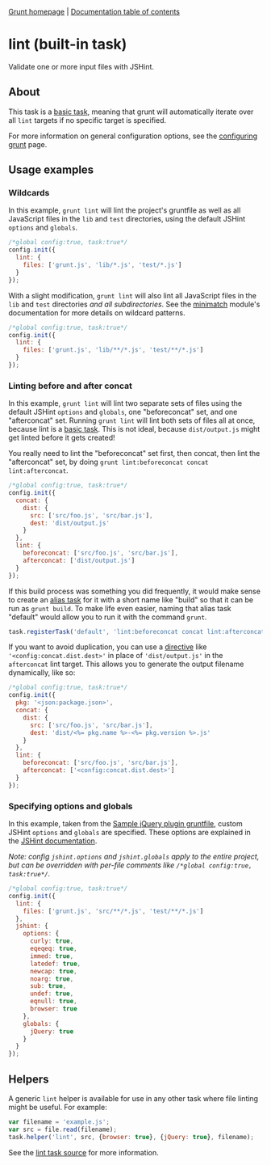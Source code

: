 [Grunt homepage](https://github.com/cowboy/grunt) | [Documentation table of contents](toc.md)

# lint (built-in task)
Validate one or more input files with JSHint.

## About

This task is a [basic task](tasks_creating.md), meaning that grunt will automatically iterate over all `lint` targets if no specific target is specified.

For more information on general configuration options, see the [configuring grunt](configuring.md) page.

## Usage examples

### Wildcards

In this example, `grunt lint` will lint the project's gruntfile as well as all JavaScript files in the `lib` and `test` directories, using the default JSHint `options` and `globals`.

```javascript
/*global config:true, task:true*/
config.init({
  lint: {
    files: ['grunt.js', 'lib/*.js', 'test/*.js']
  }
});
```

With a slight modification, `grunt lint` will also lint all JavaScript files in the `lib` and `test` directories _and all subdirectories_. See the [minimatch](https://github.com/isaacs/minimatch) module's documentation for more details on wildcard patterns.

```javascript
/*global config:true, task:true*/
config.init({
  lint: {
    files: ['grunt.js', 'lib/**/*.js', 'test/**/*.js']
  }
});
```

### Linting before and after concat

In this example, `grunt lint` will lint two separate sets of files using the default JSHint `options` and `globals`, one "beforeconcat" set, and one "afterconcat" set. Running `grunt lint` will lint both sets of files all at once, because lint is a [basic task](tasks_creating.md). This is not ideal, because `dist/output.js` might get linted before it gets created!

You really need to lint the "beforeconcat" set first, then concat, then lint the "afterconcat" set, by doing `grunt lint:beforeconcat concat lint:afterconcat`.

```javascript
/*global config:true, task:true*/
config.init({
  concat: {
    dist: {
      src: ['src/foo.js', 'src/bar.js'],
      dest: 'dist/output.js'
    }
  },
  lint: {
    beforeconcat: ['src/foo.js', 'src/bar.js'],
    afterconcat: ['dist/output.js']
  }
});
```

If this build process was something you did frequently, it would make sense to create an [alias task](tasks_creating.md) for it with a short name like "build" so that it can be run as `grunt build`. To make life even easier, naming that alias task "default" would allow you to run it with the command `grunt`.

```javascript
task.registerTask('default', 'lint:beforeconcat concat lint:afterconcat');
```

If you want to avoid duplication, you can use a [directive](helpers_directives.md) like `'<config:concat.dist.dest>'` in place of `'dist/output.js'` in the `afterconcat` lint target. This allows you to generate the output filename dynamically, like so:

```javascript
/*global config:true, task:true*/
config.init({
  pkg: '<json:package.json>',
  concat: {
    dist: {
      src: ['src/foo.js', 'src/bar.js'],
      dest: 'dist/<%= pkg.name %>-<%= pkg.version %>.js'
    }
  },
  lint: {
    beforeconcat: ['src/foo.js', 'src/bar.js'],
    afterconcat: ['<config:concat.dist.dest>']
  }
});
```


### Specifying options and globals

In this example, taken from the [Sample jQuery plugin gruntfile](https://github.com/cowboy/grunt-jquery-example/blob/master/grunt.js), custom JSHint `options` and `globals` are specified. These options are explained in the [JSHint documentation](http://www.jshint.com/options/).

_Note: config `jshint.options` and `jshint.globals` apply to the entire project, but can be overridden with per-file comments like `/*global config:true, task:true*/`._

```javascript
/*global config:true, task:true*/
config.init({
  lint: {
    files: ['grunt.js', 'src/**/*.js', 'test/**/*.js']
  },
  jshint: {
    options: {
      curly: true,
      eqeqeq: true,
      immed: true,
      latedef: true,
      newcap: true,
      noarg: true,
      sub: true,
      undef: true,
      eqnull: true,
      browser: true
    },
    globals: {
      jQuery: true
    }
  }
});
```

## Helpers

A generic `lint` helper is available for use in any other task where file linting might be useful. For example:

```javascript
var filename = 'example.js';
var src = file.read(filename);
task.helper('lint', src, {browser: true}, {jQuery: true}, filename);
```

See the [lint task source](https://github.com/cowboy/grunt/blob/master/tasks/lint.js) for more information.
